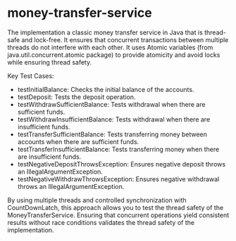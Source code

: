 # money-transfer-service

The implementation a classic money transfer service in Java that is thread-safe and lock-free. It ensures that concurrent transactions between multiple threads do not interfere with each other. It uses Atomic variables (from java.util.concurrent.atomic package) to provide atomicity and avoid locks while ensuring thread safety.

Key Test Cases:

- testInitialBalance: Checks the initial balance of the accounts.
- testDeposit: Tests the deposit operation.
- testWithdrawSufficientBalance: Tests withdrawal when there are sufficient funds.
- testWithdrawInsufficientBalance: Tests withdrawal when there are insufficient funds.
- testTransferSufficientBalance: Tests transferring money between accounts when there are sufficient funds.
- testTransferInsufficientBalance: Tests transferring money when there are insufficient funds.
- testNegativeDepositThrowsException: Ensures negative deposit throws an IllegalArgumentException.
- testNegativeWithdrawThrowsException: Ensures negative withdrawal throws an IllegalArgumentException.

By using multiple threads and controlled synchronization with CountDownLatch, this approach allows you to test the thread safety of the MoneyTransferService. Ensuring that concurrent operations yield consistent results without race conditions validates the thread safety of the implementation.